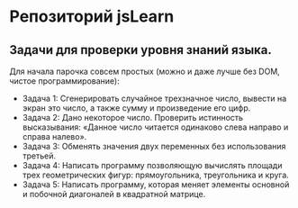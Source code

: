 # Репозиторий jsLearn

## Задачи для проверки уровня знаний языка.

Для начала парочка совсем простых (можно и даже лучше без DOM, чистое программирование):

* Задача 1: Сгенерировать случайное трехзначное число, вывести на экран это число, а также сумму и произведение его цифр.
* Задача 2: Дано некоторое число. Проверить истинность высказывания: «Данное число читается одинаково слева направо и справа налево».
* Задача 3: Обменять значения двух переменных без использования третьей.
* Задача 4: Написать программу позволяющую вычислять площади трех геометрических фигур: прямоугольника, треугольника и круга.
* Задача 5: Написать программу, которая меняет элементы основной и побочной диагоналей в квадратной матрице.